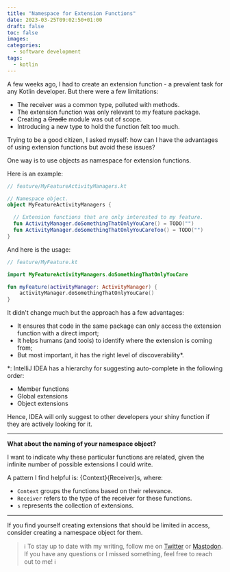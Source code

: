 ```yaml
---
title: "Namespace for Extension Functions"
date: 2023-03-25T09:02:50+01:00
draft: false
toc: false
images:
categories:
  - software development
tags:
  - kotlin
---
```


A few weeks ago, I had to create an extension function - a prevalent task for any Kotlin developer. But there were a few limitations:
* The receiver was a common type, polluted with methods.
* The extension function was only relevant to my feature package.
* Creating a ~~Gradle~~ module was out of scope.
* Introducing a new type to hold the function felt too much.

Trying to be a good citizen, I asked myself: how can I have the advantages of using extension functions but avoid these issues?

One way is to use objects as namespace for extension functions.

Here is an example:

```kotlin
// feature/MyFeatureActivityManagers.kt

// Namespace object.
object MyFeatureActivityManagers {

  // Extension functions that are only interested to my feature.
  fun ActivityManager.doSomethingThatOnlyYouCare() = TODO("")
  fun ActivityManager.doSomethingThatOnlyYouCareToo() = TODO("")
}
```

And here is the usage:

```kotlin
// feature/MyFeature.kt

import MyFeatureActivityManagers.doSomethingThatOnlyYouCare

fun myFeature(activityManager: ActivityManager) {
    activityManager.doSomethingThatOnlyYouCare()
}
```

It didn't change much but the approach has a few advantages:
* It ensures that code in the same package can only access the extension function with a direct import;
* It helps humans (and tools) to identify where the extension is coming from;
* But most important, it has the right level of discoverability*.

*: IntelliJ IDEA has a hierarchy for suggesting auto-complete in the following order:
- Member functions
- Global extensions
- Object extensions

Hence, IDEA will only suggest to other developers your shiny function if they are actively looking for it.

---

**What about the naming of your namespace object?**

I want to indicate why these particular functions are related, given the infinite number of possible extensions I could write.

A pattern I find helpful is: {Context}{Receiver}s, where:

- `Context` groups the functions based on their relevance.
- `Receiver` refers to the type of the receiver for these functions.
- `s` represents the collection of extensions.

---

If you find yourself creating extensions that should be limited in access, consider creating a namespace object for them.

> ℹ️ To stay up to date with my writing, follow me on [Twitter](https://twitter.com/marcellogalhard) or [Mastodon](http://androiddev.social/@mg). If you have any questions or I missed something, feel free to reach out to me! ℹ️
